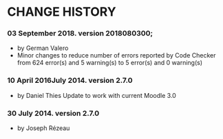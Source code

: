 # CHANGE HISTORY

### 03 September 2018. version 2018080300; 
* by German Valero
* Minor changes to reduce number of errors
  reported by Code Checker 
  from  624 error(s) and 5 warning(s)
  to      5 error(s) and 0 warning(s)
  

### 10 April 2016July 2014. version 2.7.0
* by Daniel Thies Update to work with current Moodle 3.0

### 30 July 2014. version 2.7.0
* by Joseph Rézeau
